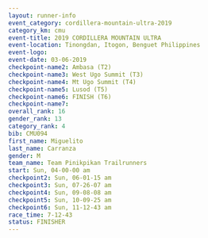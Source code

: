 ```yaml
---
layout: runner-info 
event_category: cordillera-mountain-ultra-2019 
category_km: cmu 
event-title: 2019 CORDILLERA MOUNTAIN ULTRA 
event-location: Tinongdan, Itogon, Benguet Philippines 
event-logo: 
event-date: 03-06-2019 
checkpoint-name2: Ambasa (T2) 
checkpoint-name3: West Ugo Summit (T3) 
checkpoint-name4: Mt Ugo Summit (T4) 
checkpoint-name5: Lusod (T5) 
checkpoint-name6: FINISH (T6) 
checkpoint-name7: 
overall_rank: 16
gender_rank: 13
category_rank: 4
bib: CMU094
first_name: Miguelito
last_name: Carranza
gender: M
team_name: Team Pinikpikan Trailrunners
start: Sun, 04-00-00 am
checkpoint2: Sun, 06-01-15 am
checkpoint3: Sun, 07-26-07 am
checkpoint4: Sun, 09-08-08 am
checkpoint5: Sun, 10-09-25 am
checkpoint6: Sun, 11-12-43 am
race_time: 7-12-43
status: FINISHER
---
```

